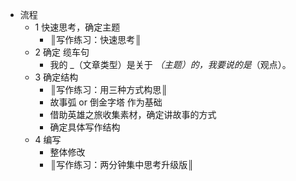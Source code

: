 - 流程
	- 1 快速思考，确定主题
		- ║写作练习：快速思考║
	- 2 确定 缆车句
		- 我的 _（文章类型）是关于 _（主题）的，我要说的是_（观点）。
	- 3 确定结构
		- ║写作练习：用三种方式构思║
		- 故事弧 or 倒金字塔 作为基础
		- 借助英雄之旅收集素材，确定讲故事的方式
		- 确定具体写作结构
	- 4 编写
		- 整体修改
		- ║写作练习：两分钟集中思考升级版║